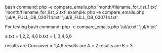 bash command:
   php -e compare_emails.php 'month/filename_for_list_1.txt' 'month/filename_for_list_2.txt'
   example: php -e compare_emails.php 'jul/A_FULL_DB_020714.txt' 'jul/B_FULL_DB_020714.txt'

For testing 
   bash command:
 		php -e compare_emails.php 'jul/a.txt' 'jul/b.txt'

   a.txt = 1,2,2,  4,6
   b.txt = 1,    3,4,6,6

   results are Crossover = 1,4,6
   results are A = 2
   results are B = 3